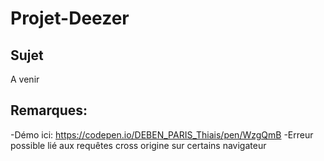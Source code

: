 # Projet-Deezer
## Sujet 
A venir

## Remarques:
-Démo ici: https://codepen.io/DEBEN_PARIS_Thiais/pen/WzgQmB
-Erreur possible lié aux requêtes cross origine sur certains navigateur


